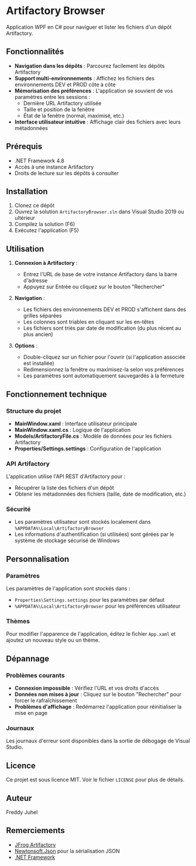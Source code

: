 # Artifactory Browser

Application WPF en C# pour naviguer et lister les fichiers d'un dépôt Artifactory.

## Fonctionnalités

- **Navigation dans les dépôts** : Parcourez facilement les dépôts Artifactory
- **Support multi-environnements** : Affichez les fichiers des environnements DEV et PROD côte à côte
- **Mémorisation des préférences** : L'application se souvient de vos paramètres entre les sessions :
  - Dernière URL Artifactory utilisée
  - Taille et position de la fenêtre
  - État de la fenêtre (normal, maximisé, etc.)
- **Interface utilisateur intuitive** : Affichage clair des fichiers avec leurs métadonnées

## Prérequis

- .NET Framework 4.8
- Accès à une instance Artifactory
- Droits de lecture sur les dépôts à consulter

## Installation

1. Clonez ce dépôt
2. Ouvrez la solution `ArtifactoryBrowser.sln` dans Visual Studio 2019 ou ultérieur
3. Compilez la solution (F6)
4. Exécutez l'application (F5)

## Utilisation

1. **Connexion à Artifactory** :
   - Entrez l'URL de base de votre instance Artifactory dans la barre d'adresse
   - Appuyez sur Entrée ou cliquez sur le bouton "Rechercher"

2. **Navigation** :
   - Les fichiers des environnements DEV et PROD s'affichent dans des grilles séparées
   - Les colonnes sont triables en cliquant sur les en-têtes
   - Les fichiers sont triés par date de modification (du plus récent au plus ancien)

3. **Options** :
   - Double-cliquez sur un fichier pour l'ouvrir (si l'application associée est installée)
   - Redimensionnez la fenêtre ou maximisez-la selon vos préférences
   - Les paramètres sont automatiquement sauvegardés à la fermeture

## Fonctionnement technique

### Structure du projet

- **MainWindow.xaml** : Interface utilisateur principale
- **MainWindow.xaml.cs** : Logique de l'application
- **Models/ArtifactoryFile.cs** : Modèle de données pour les fichiers Artifactory
- **Properties/Settings.settings** : Configuration de l'application

### API Artifactory

L'application utilise l'API REST d'Artifactory pour :
- Récupérer la liste des fichiers d'un dépôt
- Obtenir les métadonnées des fichiers (taille, date de modification, etc.)

### Sécurité

- Les paramètres utilisateur sont stockés localement dans `%APPDATA%\Local\ArtifactoryBrowser`
- Les informations d'authentification (si utilisées) sont gérées par le système de stockage sécurisé de Windows

## Personnalisation

### Paramètres

Les paramètres de l'application sont stockés dans :
- `Properties\Settings.settings` pour les paramètres par défaut
- `%APPDATA%\Local\ArtifactoryBrowser` pour les préférences utilisateur

### Thèmes

Pour modifier l'apparence de l'application, éditez le fichier `App.xaml` et ajoutez un nouveau style ou un thème.

## Dépannage

### Problèmes courants

- **Connexion impossible** : Vérifiez l'URL et vos droits d'accès
- **Données non mises à jour** : Cliquez sur le bouton "Rechercher" pour forcer le rafraîchissement
- **Problèmes d'affichage** : Redémarrez l'application pour réinitialiser la mise en page

### Journaux

Les journaux d'erreur sont disponibles dans la sortie de débogage de Visual Studio.

## Licence

Ce projet est sous licence MIT. Voir le fichier `LICENSE` pour plus de détails.

## Auteur

Freddy Juhel

## Remerciements

- [JFrog Artifactory](https://jfrog.com/artifactory/)
- [Newtonsoft.Json](https://www.newtonsoft.com/json) pour la sérialisation JSON
- [.NET Framework](https://dotnet.microsoft.com/)